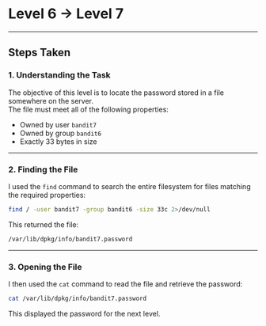 # Level 6 → Level 7

---

## Steps Taken

### 1. Understanding the Task
The objective of this level is to locate the password stored in a file somewhere on the server.  
The file must meet all of the following properties:  
- Owned by user `bandit7`  
- Owned by group `bandit6`  
- Exactly 33 bytes in size  

---

### 2. Finding the File
I used the `find` command to search the entire filesystem for files matching the required properties:

```bash
find / -user bandit7 -group bandit6 -size 33c 2>/dev/null
```

This returned the file:

```bash
/var/lib/dpkg/info/bandit7.password
```

---

### 3. Opening the File
I then used the `cat` command to read the file and retrieve the password:

```bash
cat /var/lib/dpkg/info/bandit7.password
```

This displayed the password for the next level.


